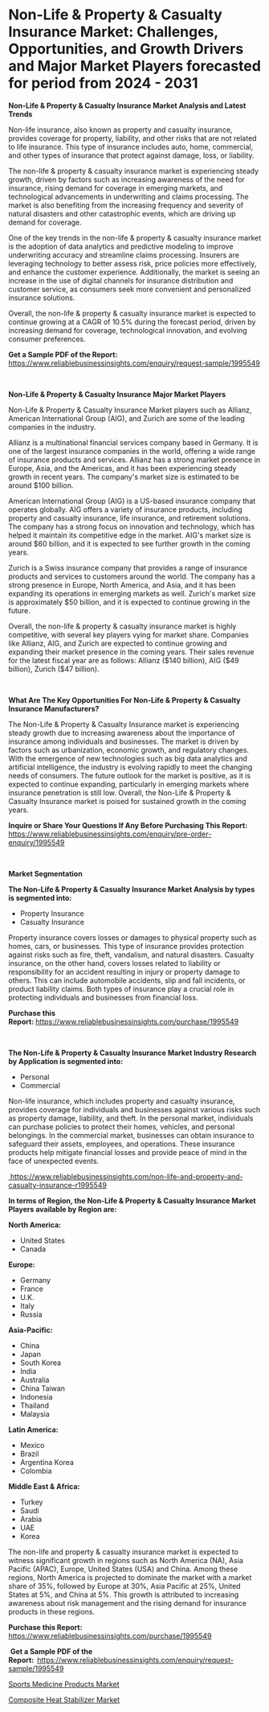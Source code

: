 <p><h1>Non-Life & Property & Casualty Insurance Market: Challenges, Opportunities, and Growth Drivers and Major Market Players forecasted for period from 2024 - 2031</h1></p><p><strong>Non-Life & Property & Casualty Insurance Market Analysis and Latest Trends</strong></p>
<p><p>Non-life insurance, also known as property and casualty insurance, provides coverage for property, liability, and other risks that are not related to life insurance. This type of insurance includes auto, home, commercial, and other types of insurance that protect against damage, loss, or liability.</p><p>The non-life & property & casualty insurance market is experiencing steady growth, driven by factors such as increasing awareness of the need for insurance, rising demand for coverage in emerging markets, and technological advancements in underwriting and claims processing. The market is also benefiting from the increasing frequency and severity of natural disasters and other catastrophic events, which are driving up demand for coverage.</p><p>One of the key trends in the non-life & property & casualty insurance market is the adoption of data analytics and predictive modeling to improve underwriting accuracy and streamline claims processing. Insurers are leveraging technology to better assess risk, price policies more effectively, and enhance the customer experience. Additionally, the market is seeing an increase in the use of digital channels for insurance distribution and customer service, as consumers seek more convenient and personalized insurance solutions.</p><p>Overall, the non-life & property & casualty insurance market is expected to continue growing at a CAGR of 10.5% during the forecast period, driven by increasing demand for coverage, technological innovation, and evolving consumer preferences.</p></p>
<p><strong>Get a Sample PDF of the Report:&nbsp;</strong> <a href="https://www.reliablebusinessinsights.com/enquiry/request-sample/1995549">https://www.reliablebusinessinsights.com/enquiry/request-sample/1995549</a></p>
<p>&nbsp;</p>
<p><strong>Non-Life & Property & Casualty Insurance Major Market Players</strong></p>
<p><p>Non-Life & Property & Casualty Insurance Market players such as Allianz, American International Group (AIG), and Zurich are some of the leading companies in the industry. </p><p>Allianz is a multinational financial services company based in Germany. It is one of the largest insurance companies in the world, offering a wide range of insurance products and services. Allianz has a strong market presence in Europe, Asia, and the Americas, and it has been experiencing steady growth in recent years. The company's market size is estimated to be around $100 billion.</p><p>American International Group (AIG) is a US-based insurance company that operates globally. AIG offers a variety of insurance products, including property and casualty insurance, life insurance, and retirement solutions. The company has a strong focus on innovation and technology, which has helped it maintain its competitive edge in the market. AIG's market size is around $60 billion, and it is expected to see further growth in the coming years.</p><p>Zurich is a Swiss insurance company that provides a range of insurance products and services to customers around the world. The company has a strong presence in Europe, North America, and Asia, and it has been expanding its operations in emerging markets as well. Zurich's market size is approximately $50 billion, and it is expected to continue growing in the future.</p><p>Overall, the non-life & property & casualty insurance market is highly competitive, with several key players vying for market share. Companies like Allianz, AIG, and Zurich are expected to continue growing and expanding their market presence in the coming years. Their sales revenue for the latest fiscal year are as follows: Allianz ($140 billion), AIG ($49 billion), Zurich ($47 billion).</p></p>
<p>&nbsp;</p>
<p><strong>What Are The Key Opportunities For Non-Life & Property & Casualty Insurance Manufacturers?</strong></p>
<p><p>The Non-Life & Property & Casualty Insurance market is experiencing steady growth due to increasing awareness about the importance of insurance among individuals and businesses. The market is driven by factors such as urbanization, economic growth, and regulatory changes. With the emergence of new technologies such as big data analytics and artificial intelligence, the industry is evolving rapidly to meet the changing needs of consumers. The future outlook for the market is positive, as it is expected to continue expanding, particularly in emerging markets where insurance penetration is still low. Overall, the Non-Life & Property & Casualty Insurance market is poised for sustained growth in the coming years.</p></p>
<p><strong>Inquire or Share Your Questions If Any Before Purchasing This Report:</strong> <a href="https://www.reliablebusinessinsights.com/enquiry/pre-order-enquiry/1995549">https://www.reliablebusinessinsights.com/enquiry/pre-order-enquiry/1995549</a></p>
<p>&nbsp;</p>
<p><strong>Market Segmentation</strong></p>
<p><strong>The Non-Life & Property & Casualty Insurance Market Analysis by types is segmented into:</strong></p>
<p><ul><li>Property Insurance</li><li>Casualty Insurance</li></ul></p>
<p><p>Property insurance covers losses or damages to physical property such as homes, cars, or businesses. This type of insurance provides protection against risks such as fire, theft, vandalism, and natural disasters. Casualty insurance, on the other hand, covers losses related to liability or responsibility for an accident resulting in injury or property damage to others. This can include automobile accidents, slip and fall incidents, or product liability claims. Both types of insurance play a crucial role in protecting individuals and businesses from financial loss.</p></p>
<p><strong>Purchase this Report:&nbsp;</strong><a href="https://www.reliablebusinessinsights.com/purchase/1995549">https://www.reliablebusinessinsights.com/purchase/1995549</a></p>
<p>&nbsp;</p>
<p><strong>The Non-Life & Property & Casualty Insurance Market Industry Research by Application is segmented into:</strong></p>
<p><ul><li>Personal</li><li>Commercial</li></ul></p>
<p><p>Non-life insurance, which includes property and casualty insurance, provides coverage for individuals and businesses against various risks such as property damage, liability, and theft. In the personal market, individuals can purchase policies to protect their homes, vehicles, and personal belongings. In the commercial market, businesses can obtain insurance to safeguard their assets, employees, and operations. These insurance products help mitigate financial losses and provide peace of mind in the face of unexpected events.</p></p>
<p><a href="https://www.reliablebusinessinsights.com/non-life-and-property-and-casualty-insurance-r1995549">&nbsp;https://www.reliablebusinessinsights.com/non-life-and-property-and-casualty-insurance-r1995549</a></p>
<p><strong>In terms of Region, the Non-Life & Property & Casualty Insurance Market Players available by Region are:</strong></p>
<p>
    <p> <strong> North America: </strong>
        <ul>
            <li>United States</li>
            <li>Canada</li>
        </ul>
        </p> 
    <p> <strong> Europe: </strong>
        <ul>
            <li>Germany</li>
            <li>France</li>
            <li>U.K.</li>
            <li>Italy</li>
            <li>Russia</li>
        </ul>
        </p> 
    <p> <strong> Asia-Pacific: </strong>
        <ul>
            <li>China</li>
            <li>Japan</li>
            <li>South Korea</li>
            <li>India</li>
            <li>Australia</li>
            <li>China Taiwan</li>
            <li>Indonesia</li>
            <li>Thailand</li>
            <li>Malaysia</li>
        </ul>
        </p> 
    <p> <strong> Latin America: </strong>
        <ul>
            <li>Mexico</li>
            <li>Brazil</li>
            <li>Argentina Korea</li>
            <li>Colombia</li>
        </ul>
        </p> 
    <p> <strong> Middle East & Africa: </strong>
        <ul>
            <li>Turkey</li>
            <li>Saudi</li>
            <li>Arabia</li>
            <li>UAE</li>
            <li>Korea</li>
        </ul>
    </p>
    </p>
<p><p>The non-life and property & casualty insurance market is expected to witness significant growth in regions such as North America (NA), Asia Pacific (APAC), Europe, United States (USA) and China. Among these regions, North America is projected to dominate the market with a market share of 35%, followed by Europe at 30%, Asia Pacific at 25%, United States at 5%, and China at 5%. This growth is attributed to increasing awareness about risk management and the rising demand for insurance products in these regions.</p></p>
<p><strong>Purchase this Report: </strong><a href="https://www.reliablebusinessinsights.com/purchase/1995549">https://www.reliablebusinessinsights.com/purchase/1995549</a></p>
<p>&nbsp;<strong>Get a Sample PDF of the Report:&nbsp;&nbsp;</strong><a href="https://www.reliablebusinessinsights.com/enquiry/request-sample/1995549">https://www.reliablebusinessinsights.com/enquiry/request-sample/1995549</a></p>
<p><strong></strong></p>
<p><p><a href="https://view.publitas.com/reportprime-1/global-sports-medicine-products-market-by-product-type-by-application-by-region-and-companies-industry-segment-outlook-market-assessment-competition-scenario-trends-and-forecast-2024-2031/">Sports Medicine Products Market</a></p><p><a href="https://github.com/RickHolmes3/Market-Research-Report-List-5/blob/main/composite-heat-stabilizer-market.md">Composite Heat Stabilizer Market</a></p></p>